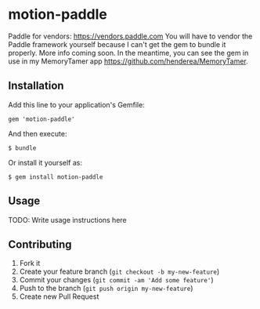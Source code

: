 # motion-paddle

Paddle for vendors: <https://vendors.paddle.com>
You will have to vendor the Paddle framework yourself because I can't get the gem to bundle it properly.
More info coming soon.  In the meantime, you can see the gem in use in my MemoryTamer app <https://github.com/henderea/MemoryTamer>.

## Installation

Add this line to your application's Gemfile:

    gem 'motion-paddle'

And then execute:

    $ bundle

Or install it yourself as:

    $ gem install motion-paddle

## Usage

TODO: Write usage instructions here

## Contributing

1. Fork it
2. Create your feature branch (`git checkout -b my-new-feature`)
3. Commit your changes (`git commit -am 'Add some feature'`)
4. Push to the branch (`git push origin my-new-feature`)
5. Create new Pull Request
